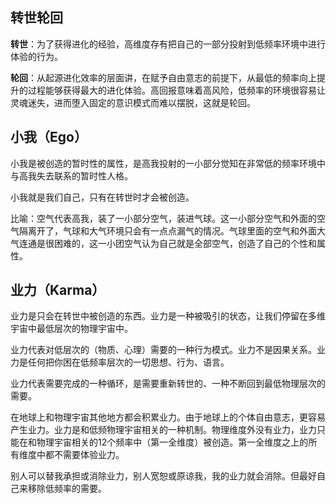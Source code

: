 ## 转世轮回

**转世**：为了获得进化的经验，高维度存有把自己的一部分投射到低频率环境中进行体验的行为。

**轮回**：从起源进化效率的层面讲，在赋予自由意志的前提下，从最低的频率向上提升的过程能够获得最大的进化体验。高回报意味着高风险，低频率的环境很容易让灵魂迷失，进而堕入固定的意识模式而难以摆脱，这就是轮回。 

## 小我（Ego）

小我是被创造的暂时性的属性，是高我投射的一小部分觉知在非常低的频率环境中与高我失去联系的暂时性人格。

小我就是我们自己，只有在转世时才会被创造。

比喻：空气代表高我，装了一小部分空气，装进气球。这一小部分空气和外面的空气隔离开了，气球和大气环境只会有一点点漏气的情况。气球里面的空气和外面大气连通是很困难的，这一小团空气认为自己就是全部空气，创造了自己的个性和属性。

## 业力（Karma）

业力是只会在转世中被创造的东西。业力是一种被吸引的状态，让我们停留在多维宇宙中最低层次的物理宇宙中。

业力代表对低层次的（物质、心理）需要的一种行为模式。业力不是因果关系。业力是任何把你困在低频率层次的一切思想、行为、语言。

业力代表需要完成的一种循环，是需要重新转世的、一种不断回到最低物理层次的需要。

在地球上和物理宇宙其他地方都会积累业力。由于地球上的个体自由意志，更容易产生业力。业力是和低频物理宇宙相关的一种机制。物理维度外没有业力，业力只能在和物理宇宙相关的12个频率中（第一全维度）被创造。第一全维度之上的所有维度中都不需要体验业力。

别人可以替我承担或消除业力，别人宽恕或原谅我，我的业力就会消除。但最好自己来移除低频率的需要。